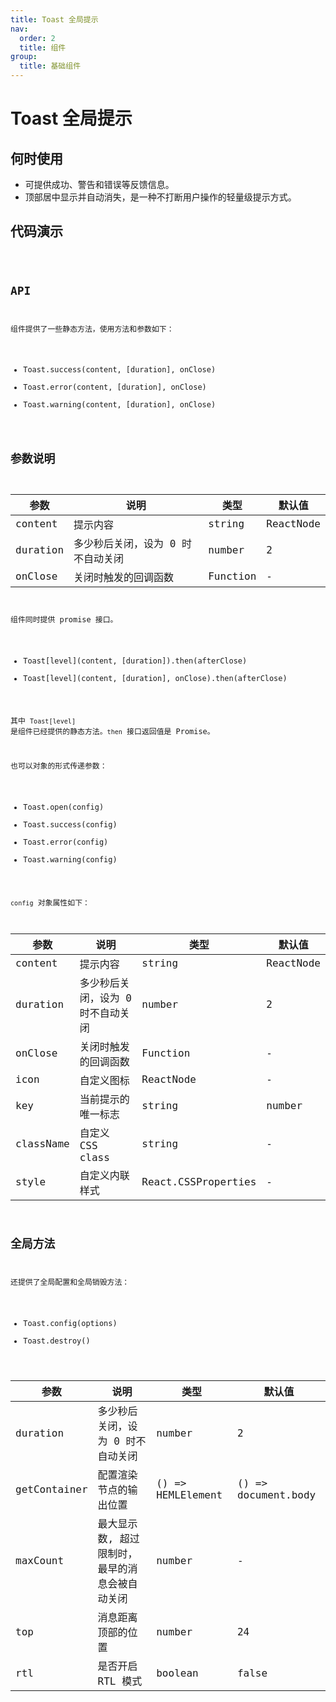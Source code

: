 ```yaml
---
title: Toast 全局提示
nav:
  order: 2
  title: 组件
group:
  title: 基础组件
---
```


# Toast 全局提示

## 何时使用

- 可提供成功、警告和错误等反馈信息。
- 顶部居中显示并自动消失，是一种不打断用户操作的轻量级提示方式。

## 代码演示

<code src='./demo/index.tsx' title='基础用法' />

## API

组件提供了一些静态方法，使用方法和参数如下：

- Toast.success(content, [duration], onClose)
- Toast.error(content, [duration], onClose)
- Toast.warning(content, [duration], onClose)

## 参数说明

| 参数     | 说明                              | 类型     | 默认值    |
| -------- | --------------------------------- | -------- | --------- |
| content  | 提示内容                          | string   | ReactNode | config | - |
| duration | 多少秒后关闭，设为 0 时不自动关闭 | number   | 2         |
| onClose  | 关闭时触发的回调函数              | Function | -         |

组件同时提供 promise 接口。

- Toast[level](content, [duration]).then(afterClose)
- Toast[level](content, [duration], onClose).then(afterClose)

其中 `Toast[level]` 是组件已经提供的静态方法。`then` 接口返回值是 Promise。

也可以对象的形式传递参数：

- Toast.open(config)
- Toast.success(config)
- Toast.error(config)
- Toast.warning(config)

`config` 对象属性如下：

| 参数      | 说明                              | 类型                | 默认值    |
| --------- | --------------------------------- | ------------------- | --------- |
| content   | 提示内容                          | string              | ReactNode | config | - |
| duration  | 多少秒后关闭，设为 0 时不自动关闭 | number              | 2         |
| onClose   | 关闭时触发的回调函数              | Function            | -         |
| icon      | 自定义图标                        | ReactNode           | -         |
| key       | 当前提示的唯一标志                | string              | number    | - |
| className | 自定义 CSS class                  | string              | -         |
| style     | 自定义内联样式                    | React.CSSProperties | -         |

## 全局方法

还提供了全局配置和全局销毁方法：

- Toast.config(options)
- Toast.destroy()

| 参数         | 说明                                           | 类型              | 默认值              |
| ------------ | ---------------------------------------------- | ----------------- | ------------------- |
| duration     | 多少秒后关闭，设为 0 时不自动关闭              | number            | 2                   |
| getContainer | 配置渲染节点的输出位置                         | () => HEMLElement | () => document.body |
| maxCount     | 最大显示数, 超过限制时，最早的消息会被自动关闭 | number            | -                   |
| top          | 消息距离顶部的位置                             | number            | 24                  |
| rtl          | 是否开启 RTL 模式                              | boolean           | false               |
